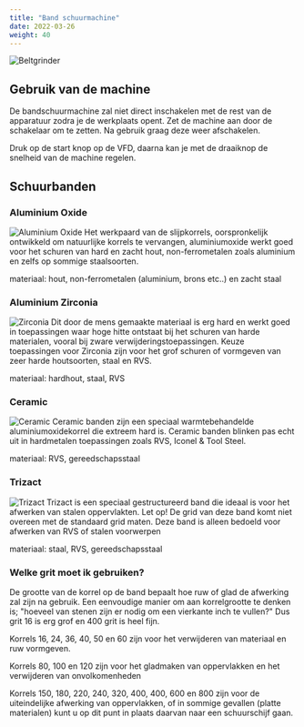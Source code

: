 ```yaml
---
title: "Band schuurmachine"
date: 2022-03-26
weight: 40
---
```


![Beltgrinder](/gereedschappen/images/beltgrinder/beltgrinder.jpg)

## Gebruik van de machine
De bandschuurmachine zal niet direct inschakelen met de rest van de apparatuur zodra je de werkplaats opent. Zet de machine aan door de schakelaar om te zetten. Na gebruik graag deze weer afschakelen.

Druk op de start knop op de VFD, daarna kan je met de draaiknop de snelheid van de machine regelen.


## Schuurbanden
### Aluminium Oxide
![Aluminium Oxide](/gereedschappen/images/beltgrinder/aluminium_oxide.jpg)
Het werkpaard van de slijpkorrels, oorspronkelijk ontwikkeld om natuurlijke korrels te vervangen, aluminiumoxide werkt goed voor het schuren van hard en zacht hout, non-ferrometalen zoals aluminium en zelfs op sommige staalsoorten.

materiaal: hout, non-ferrometalen (aluminium, brons etc..) en zacht staal

### Aluminium Zirconia
![Zirconia](/gereedschappen/images/beltgrinder/aluminium_zirconia.jpg)
Dit door de mens gemaakte materiaal is erg hard en werkt goed in toepassingen waar hoge hitte ontstaat bij het schuren van harde materialen, vooral bij zware verwijderingstoepassingen. Keuze toepassingen voor Zirconia zijn voor het grof schuren of vormgeven van zeer harde houtsoorten, staal en RVS.

materiaal: hardhout, staal, RVS

### Ceramic
![Ceramic](/gereedschappen/images/beltgrinder/ceramic.jpg)
Ceramic banden zijn een speciaal warmtebehandelde aluminiumoxidekorrel die extreem hard is. Ceramic banden blinken pas echt uit in hardmetalen toepassingen zoals RVS, Iconel & Tool Steel.

materiaal: RVS, gereedschapsstaal

### Trizact
![Trizact](/gereedschappen/images/beltgrinder/trizact.jpg)
Trizact is een speciaal gestructureerd band die ideaal is voor het afwerken van stalen oppervlakten. Let op! De grid van deze band komt niet overeen met de standaard grid maten. Deze band is alleen bedoeld voor afwerken van RVS of stalen voorwerpen

materiaal: staal, RVS, gereedschapsstaal

### Welke grit moet ik gebruiken?
De grootte van de korrel op de band bepaalt hoe ruw of glad de afwerking zal zijn na gebruik. Een eenvoudige manier om aan korrelgrootte te denken is; "hoeveel van stenen zijn er nodig om een vierkante inch te vullen?" Dus grit 16 is erg grof en 400 grit is heel fijn.

Korrels 16, 24, 36, 40, 50 en 60 zijn voor het verwijderen van materiaal en ruw vormgeven.

Korrels 80, 100 en 120 zijn voor het gladmaken van oppervlakken en het verwijderen van onvolkomenheden

Korrels 150, 180, 220, 240, 320, 400, 400, 600 en 800 zijn voor de uiteindelijke afwerking van oppervlakken, of in sommige gevallen (platte materialen) kunt u op dit punt in plaats daarvan naar een schuurschijf gaan.

